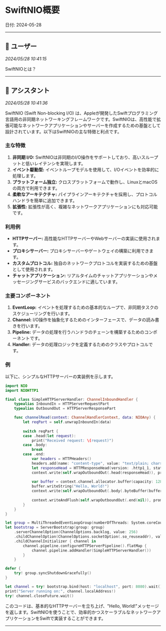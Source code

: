 # SwiftNIO概要

日付: 2024-05-28

---

## 👤 ユーザー
*2024/05/28 10:41:15*

SwiftNIOとは？

---

## 🤖 アシスタント
*2024/05/28 10:41:36*

SwiftNIO (Swift Non-blocking I/O) は、Appleが開発したSwiftプログラミング言語用の非同期ネットワーキングフレームワークです。SwiftNIOは、高性能で拡張可能なネットワークアプリケーションやサーバーを作成するための基盤として設計されています。以下はSwiftNIOの主な特徴と利点です。

### 主な特徴

1. **非同期 I/O:** SwiftNIOは非同期のI/O操作をサポートしており、高いスループットと低いレイテンシを実現します。
2. **イベント駆動型:** イベントループモデルを使用して、I/Oイベントを効率的に処理します。
3. **プラットフォーム独立:** クロスプラットフォームで動作し、LinuxとmacOSの両方で利用できます。
4. **柔軟なアーキテクチャ:** パイプラインアーキテクチャを採用し、プロトコルハンドラを簡単に追加できます。
5. **拡張性:** 拡張性が高く、複雑なネットワークアプリケーションにも対応可能です。

### 利用例

- **HTTPサーバー:** 高性能なHTTPサーバーやWebサーバーの実装に使用されます。
- **プロキシサーバー:** プロキシサーバーやゲートウェイの構築に利用できます。
- **カスタムプロトコル:** 独自のネットワークプロトコルを実装するための基盤として使用されます。
- **チャットアプリケーション:** リアルタイムのチャットアプリケーションやメッセージングサービスのバックエンドに適しています。

### 主要コンポーネント

1. **EventLoop:** イベントを処理するための基本的なループで、非同期タスクのスケジューリングを行います。
2. **Channel:** I/O操作を抽象化するためのインターフェースで、データの読み書きを行います。
3. **Pipeline:** データの処理を行うハンドラのチェーンを構築するためのコンポーネントです。
4. **Handler:** データの処理ロジックを定義するためのクラスやプロトコルです。

### 例

以下に、シンプルなHTTPサーバーの実装例を示します。

```swift
import NIO
import NIOHTTP1

final class SimpleHTTPServerHandler: ChannelInboundHandler {
    typealias InboundIn = HTTPServerRequestPart
    typealias OutboundOut = HTTPServerResponsePart

    func channelRead(context: ChannelHandlerContext, data: NIOAny) {
        let reqPart = self.unwrapInboundIn(data)
        
        switch reqPart {
        case .head(let request):
            print("Received request: \(request)")
        case .body:
            break
        case .end:
            var headers = HTTPHeaders()
            headers.add(name: "content-type", value: "text/plain; charset=utf-8")
            let responseHead = HTTPResponseHead(version: .http1_1, status: .ok, headers: headers)
            context.write(self.wrapOutboundOut(.head(responseHead)), promise: nil)
            
            var buffer = context.channel.allocator.buffer(capacity: 128)
            buffer.writeString("Hello, World!")
            context.write(self.wrapOutboundOut(.body(.byteBuffer(buffer))), promise: nil)
            
            context.writeAndFlush(self.wrapOutboundOut(.end(nil)), promise: nil)
        }
    }
}

let group = MultiThreadedEventLoopGroup(numberOfThreads: System.coreCount)
let bootstrap = ServerBootstrap(group: group)
    .serverChannelOption(ChannelOptions.backlog, value: 256)
    .childChannelOption(ChannelOptions.socketOption(.so_reuseaddr), value: 1)
    .childChannelInitializer { channel in
        channel.pipeline.configureHTTPServerPipeline().flatMap {
            channel.pipeline.addHandler(SimpleHTTPServerHandler())
        }
    }

defer {
    try! group.syncShutdownGracefully()
}

let channel = try! bootstrap.bind(host: "localhost", port: 8080).wait()
print("Server running on:", channel.localAddress!)
try! channel.closeFuture.wait()
```

このコードは、基本的なHTTPサーバーを立ち上げ、"Hello, World!"メッセージを返します。SwiftNIOを使うことで、効率的かつスケーラブルなネットワークアプリケーションをSwiftで実装することができます。

---
